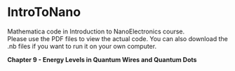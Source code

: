 # IntroToNano
Mathematica code in Introduction to NanoElectronics course.   
Please use the PDF files to view the actual code. You can also download the .nb files if you want to run it on your own computer.    

**Chapter 9 - Energy Levels in Quantum Wires and Quantum Dots** 
